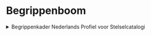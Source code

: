 # Begrippenboom

<details>
  <summary>Begrippenkader Nederlands Profiel voor Stelselcatalogi</summary>
  <ul>
    <li>
      <details>
        <summary><a href="#beg-semantischerelatie">semantische relatie</a></summary>
        <ul>
          <li>
            <details>
              <summary><a href="#beg-harmonisatierelatie">harmonisatierelatie</a></summary>
              <ul>
                <li><a href="#beg-exactmatch">exact overeenkomstig</a></li>
                <li><a href="#beg-broadmatch">overeenkomstig generieker</a></li>
                <li><a href="#beg-narrowmatch">overeenkomstig specifieker</a></li>
                <li><a href="#beg-relatedmatch">overeenkomstig verwant</a></li>
                <li><a href="#beg-closematch">vrijwel overeenkomstig</a></li>
              </ul>
            </details>
          </li>
          <li>
            <details>
              <summary><a href="#beg-broader">heeft breder begrip</a></summary>
              <ul>
                <li><a href="#beg-broaderinstantial">is exemplaar van</a></li>
                <li><a href="#beg-broaderpartitive">is onderdeel van</a></li>
                <li><a href="#beg-broadergeneric">is specialisatie van</a></li>
              </ul>
            </details>
          </li>
          <li>
            <details>
              <summary><a href="#beg-narrower">heeft enger begrip</a></summary>
              <ul>
                <li><a href="#beg-narrowergeneric">is generalisatie van</a></li>
                <li><a href="#beg-narrowerpartitive">omvat</a></li>
                <li><a href="#beg-narrowerinstantial">is categorie van</a></li>
              </ul>
            </details>
          </li>
          <li><a href="#beg-related">is gerelateerd aan</a></li>
        </ul>
      </details>
    </li>
    <li>
      <details>
        <summary><a href="#beg-concept">begrip</a></summary>
        <ul>
          <li><a href="#beg-topconcept">topbegrip</a></li>
        </ul>
      </details>
    </li>
    <li>
      <details>
        <summary><a href="#beg-term">term</a></summary>
        <ul>
          <li><a href="#beg-altlabel">alternatieve term</a></li>
          <li><a href="#beg-label">label</a></li>
          <li><a href="#beg-preflabel">voorkeursterm</a></li>
          <li><a href="#beg-hiddenlabel">zoekterm</a></li>
        </ul>
      </details>
    </li>
    <li>
      <details>
        <summary><a href="#beg-conceptscheme">begrippenkader</a></summary>
        <ul>
          <li><a href="#beg-controlledvocabulary">begrippenlijst</a></li>
          <li><a href="#beg-taxonomy">taxonomie</a></li>
          <li><a href="#beg-thesaurus">thesaurus</a></li>
        </ul>
      </details>
    </li>
    <li><a href="#beg-inscheme">behoort tot schema</a></li>
    <li><a href="#beg-member">bevat</a></li>
    <li>
      <details>
        <summary><a href="#beg-bibliographicresource">brondocument</a></summary>
        <ul>
          <li><a href="#beg-source">bron</a></li>
        </ul>
      </details>
    </li>
    <li><a href="#beg-bibliographiccitation">citaat</a></li>
    <li><a href="#beg-notation">code</a></li>
    <li>
      <details>
        <summary><a href="#beg-collection">collectie</a></summary>
        <ul>
          <li><a href="#beg-orderedcollection">geordende collectie</a></li>
        </ul>
      </details>
    </li>
    <li><a href="#beg-isdefinedby">gedefinieerd in</a></li>
    <li>
      <details>
        <summary><a href="#beg-note">notitie</a></summary>
        <ul>
          <li><a href="#beg-scopenote">toelichting</a></li>
          <li><a href="#beg-comment">uitleg</a></li>
          <li><a href="#beg-changenote">wijzigingsnotitie</a></li>
          <li><a href="#beg-definition">definitie</a></li>
          <li><a href="#beg-historynote">historische notitie</a></li>
          <li><a href="#beg-editorialnote">redactionele opmerking</a></li>
        </ul>
      </details>
    </li>
  </ul>
</details>